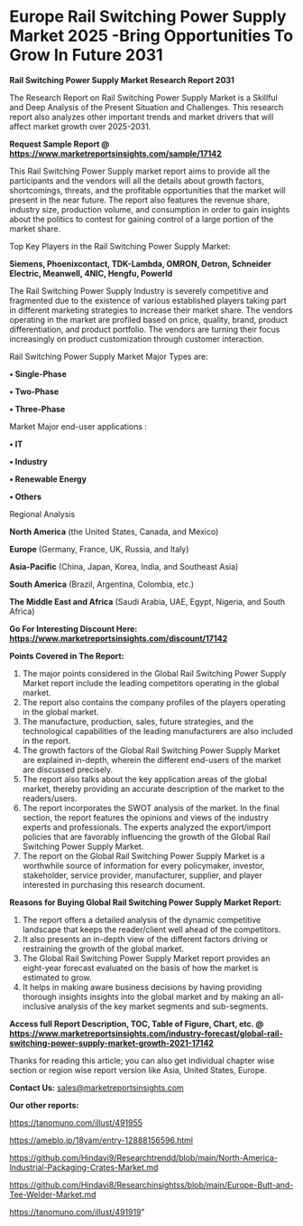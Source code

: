 # Europe Rail Switching Power Supply Market 2025 -Bring Opportunities To Grow In Future 2031

<strong>Rail Switching Power Supply Market Research Report 2031</strong>

The Research Report on Rail Switching Power Supply Market is a Skillful and Deep Analysis of the Present Situation and Challenges. This research report also analyzes other important trends and market drivers that will affect market growth over 2025-2031.

<strong>Request Sample Report @ <a href=https://www.marketreportsinsights.com/sample/17142>https://www.marketreportsinsights.com/sample/17142</a></strong>

This Rail Switching Power Supply market report aims to provide all the participants and the vendors will all the details about growth factors, shortcomings, threats, and the profitable opportunities that the market will present in the near future. The report also features the revenue share, industry size, production volume, and consumption in order to gain insights about the politics to contest for gaining control of a large portion of the market share.

Top Key Players in the Rail Switching Power Supply Market:

<strong>Siemens, Phoenixcontact, TDK-Lambda, OMRON, Detron, Schneider Electric, Meanwell, 4NIC, Hengfu, Powerld</strong>

The Rail Switching Power Supply Industry is severely competitive and fragmented due to the existence of various established players taking part in different marketing strategies to increase their market share. The vendors operating in the market are profiled based on price, quality, brand, product differentiation, and product portfolio. The vendors are turning their focus increasingly on product customization through customer interaction.

Rail Switching Power Supply Market Major Types are:

<strong>• Single-Phase

• Two-Phase

• Three-Phase</strong>

Market Major end-user applications :

<strong>• IT

• Industry

• Renewable Energy

• Others</strong>

Regional Analysis

</u><strong><b>North America</b></strong> (the United States, Canada, and Mexico)

<strong><b>Europe </b></strong>(Germany, France, UK, Russia, and Italy)

<strong><b>Asia-Pacific</b></strong> (China, Japan, Korea, India, and Southeast Asia)

<strong><b>South America</b></strong> (Brazil, Argentina, Colombia, etc.)

<strong><b>The Middle East and Africa</b></strong> (Saudi Arabia, UAE, Egypt, Nigeria, and South Africa)

<strong>Go For Interesting Discount Here: <a href=https://www.marketreportsinsights.com/discount/17142>https://www.marketreportsinsights.com/discount/17142</a></strong>

<strong>Points Covered in The Report:</strong>
<ol>
  <li>The major points considered in the Global Rail Switching Power Supply Market report include the leading competitors operating in the global market.</li>
  <li>The report also contains the company profiles of the players operating in the global market.</li>
  <li>The manufacture, production, sales, future strategies, and the technological capabilities of the leading manufacturers are also included in the report.</li>
  <li>The growth factors of the Global Rail Switching Power Supply Market are explained in-depth, wherein the different end-users of the market are discussed precisely.</li>
  <li>The report also talks about the key application areas of the global market, thereby providing an accurate description of the market to the readers/users.</li>
  <li>The report incorporates the SWOT analysis of the market. In the final section, the report features the opinions and views of the industry experts and professionals. The experts analyzed the export/import policies that are favorably influencing the growth of the Global Rail Switching Power Supply Market.</li>
  <li>The report on the Global Rail Switching Power Supply Market is a worthwhile source of information for every policymaker, investor, stakeholder, service provider, manufacturer, supplier, and player interested in purchasing this research document.</li>
</ol>
<strong>Reasons for Buying Global Rail Switching Power Supply Market Report:</strong>

<ol>
  <li>The report offers a detailed analysis of the dynamic competitive landscape that keeps the reader/client well ahead of the competitors.</li>
  <li>It also presents an in-depth view of the different factors driving or restraining the growth of the global market.</li>
  <li>The Global Rail Switching Power Supply Market report provides an eight-year forecast evaluated on the basis of how the market is estimated to grow.</li>
  <li>It helps in making aware business decisions by having providing thorough insights insights into the global market and by making an all-inclusive analysis of the key market segments and sub-segments.</li>
</ol>
<strong>Access full Report Description, TOC, Table of Figure, Chart, etc. @ <a href=https://www.marketreportsinsights.com/industry-forecast/global-rail-switching-power-supply-market-growth-2021-17142>https://www.marketreportsinsights.com/industry-forecast/global-rail-switching-power-supply-market-growth-2021-17142</a></strong>


Thanks for reading this article; you can also get individual chapter wise section or region wise report version like Asia, United States, Europe.

<strong>Contact Us:</strong>
sales@marketreportsinsights.com

<strong>Our other reports:</strong>

<a href=https://tanomuno.com/illust/491955>https://tanomuno.com/illust/491955</a>

<a href=https://ameblo.jp/18yam/entry-12888156596.html>https://ameblo.jp/18yam/entry-12888156596.html</a>

<a href=https://github.com/Hindavi9/Researchtrendd/blob/main/North-America-Industrial-Packaging-Crates-Market.md>https://github.com/Hindavi9/Researchtrendd/blob/main/North-America-Industrial-Packaging-Crates-Market.md</a>

<a href=https://github.com/Hindavi8/Researchinsightss/blob/main/Europe-Butt-and-Tee-Welder-Market.md>https://github.com/Hindavi8/Researchinsightss/blob/main/Europe-Butt-and-Tee-Welder-Market.md</a>

<a href=https://tanomuno.com/illust/491919>https://tanomuno.com/illust/491919</a>"
